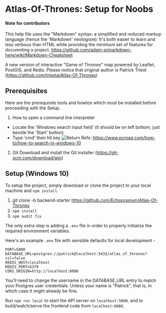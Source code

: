 # Atlas-Of-Thrones: Setup for Noobs

#### Note for contributors
This help file uses the "Markdown" syntax: a simplified and reduced markup language (hence the 'Markdown' neologism): It's both easier to learn and less verbous than HTML while providing the minimum set of features for documnting a project.
https://github.com/adam-p/markdown-here/wiki/Markdown-Cheatsheet

A new version of interactive "Game of Thrones" map powered by Leaflet, PostGIS, and Redis. Please notice that original author is Patrick Triest (https://github.com/triesta/Atlas-Of-Thrones)

## Prerequisites

Here are the prerequisite tools and howtos which must be installed before proceeding with the Setup.

1. How to open a command line interpreter
- Locate the 'Windows search input field' (it should be on left bottom, just beside the 'Start' button)
- Type 'cmd' then hit key ![Return](https://github.com/echopraxium/Atlas-Of-Thrones/assets/icons/ReturnKey.png "Return Key")
Refs:  https://www.pcmag.com/how-to/how-to-search-in-windows-10

2. Git 
Download and install the Git installer (https://git-scm.com/download/win)

## Setup (Windows 10)

To setup the project, simply download or clone the project to your local machine and `npm install`.
1. git clone -b backend-starter https://github.com/Echopraxium/Atlas-Of-Thrones
2. `npm install`
3. `npm audit fix`

The only extra step is adding a `.env` file in order to properly initialize the required environment variables.

Here's an example `.env` file with sensible defaults for local development -
```
PORT=5000
DATABASE_URL=postgres://patrick@localhost:5432/atlas_of_thrones?ssl=false
REDIS_HOST=localhost
REDIS_PORT=6379
CORS_ORIGIN=http://localhost:8080
```

You'll need to change the username in the DATABASE_URL entry to match your Postgres user credentials. Unless your name is "Patrick", that is, in which case it might already be fine.


Run `npm run local` to start the API server on `localhost:5000`, and to build/watch/serve the frontend code from `localhost:8080`.